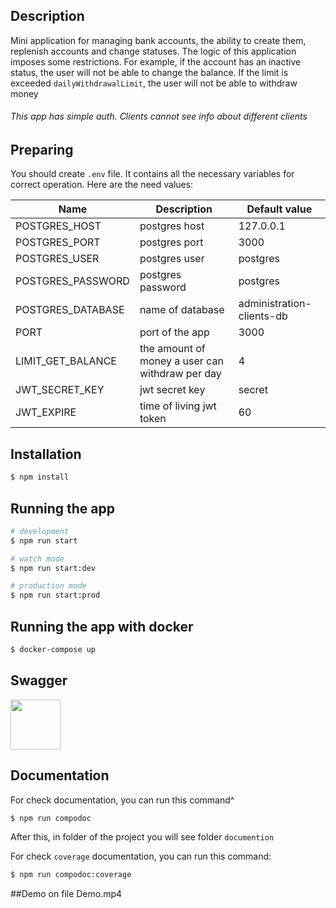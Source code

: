 ## Description

Mini application for managing bank accounts, the ability to create them, replenish accounts and change statuses. The
logic of this application imposes some restrictions. For example, if the account has an inactive status, the user will
not be able to change the balance. If the limit is exceeded `dailyWithdrawalLimit`, the user will not be able to
withdraw money

###### This app has simple auth. Clients cannot see info about different clients

## Preparing

You should create `.env` file. It contains all the necessary variables for correct operation. Here are the need values:

| Name              | Description                                     | Default value             |
|-------------------|-------------------------------------------------|---------------------------|
| POSTGRES_HOST     | postgres host                                   | 127.0.0.1                 |
| POSTGRES_PORT     | postgres port                                   | 3000                      |
| POSTGRES_USER     | postgres user                                   | postgres                  |
| POSTGRES_PASSWORD | postgres password                               | postgres                  |
| POSTGRES_DATABASE | name of database                                | administration-clients-db |
| PORT              | port of the app                                 | 3000                      |
| LIMIT_GET_BALANCE | the amount of money a user can withdraw per day | 4                         |
| JWT_SECRET_KEY    | jwt secret key                                  | secret                    |
| JWT_EXPIRE        | time of living jwt token                        | 60                        |

## Installation

```bash
$ npm install
```

## Running the app

```bash
# development
$ npm run start

# watch mode
$ npm run start:dev

# production mode
$ npm run start:prod
```

## Running the app with docker

```bash
$ docker-compose up
```

## Swagger

<a href="http://localhost:3000/api">
  <img src="https://seeklogo.com/images/S/swagger-logo-A49F73BAF4-seeklogo.com.png" height="80">
</a>

## Documentation

For check documentation, you can run this command^ 
```bash
$ npm run compodoc
```
After this, in folder of the project you will see folder `documention`

For check `coverage` documentation, you can run this command:
```bash
$ npm run compodoc:coverage
```

##Demo on file Demo.mp4
